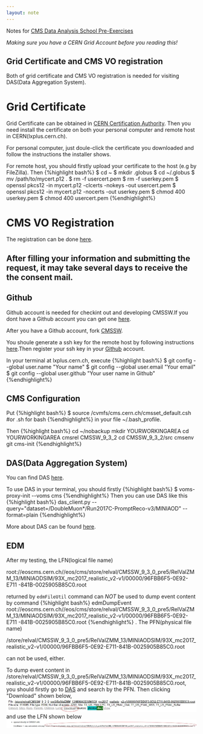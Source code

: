 ```yaml
---
layout: note
---
```

Notes for [CMS Data Analysis School Pre-Exercises](https://twiki.cern.ch/twiki/bin/view/CMS/SWGuideCMSDataAnalysisSchoolPreExerciseFirstSet)

*Making sure you have a CERN Grid Account before you reading this!*

## Grid Certificate and CMS VO registration
Both of grid certificate and CMS VO registration is needed for visiting DAS(Data Aggregation System).

# Grid Certificate
Grid Certificate can be obtained in [CERN Certification Authority](https://ca.cern.ch/ca/user/Request.aspx?template=EE2User).
Then you need install the certificate on both your personal computer and remote host in CERN(lxplus.cern.ch).

For personal computer, just doule-click the certificate you downloaded and follow the instructions the installer shows.

For remote host, you should firstly upload your certificate to the host (e.g by FileZilla). Then 
{%highlight bash%}
$ cd ~
$ mkdir .globus
$ cd ~/.globus
$ mv /path/to/mycert.p12 .
$ rm -f usercert.pem
$ rm -f userkey.pem
$ openssl pkcs12 -in mycert.p12 -clcerts -nokeys -out usercert.pem
$ openssl pkcs12 -in mycert.p12 -nocerts -out userkey.pem
$ chmod 400 userkey.pem
$ chmod 400 usercert.pem
{%endhighlight%}

# CMS VO Registration
The registration can be done [here](https://voms2.cern.ch:8443/voms/cms/register).

After filling your information and submitting the request, it may take several days to receive the the consent mail.
--------------------------
## Github
Github account is needed for checkint out and developing CMSSW.If you dont have a Github account you can get one [here](https://github.com/).

After you have a Github account, fork [CMSSW](https://github.com/cms-sw/cmssw).

You shoule generate a ssh key for the remote host by following instructions [here](https://help.github.com/articles/generating-a-new-ssh-key-and-adding-it-to-the-ssh-agent/).Then register your ssh key in your [Github](https://help.github.com/articles/adding-a-new-ssh-key-to-your-github-account/#platform-linux) account.

In your terminal at lxplus.cern.ch, execute
{%highlight bash%}
$ git config --global user.name "Your name" 
$ git config --global user.email "Your email"
$ git config --global user.github "Your user name in Github"
{%endhighlight%}

## CMS Configuration
Put
{%highlight bash%}
$ source /cvmfs/cms.cern.ch/cmsset_default.csh #or .sh for bash
{%endhighlight%}
in your file ~/.bash_profile.

Then
{%highlight bash%}
cd ~/nobackup
mkdir YOURWORKINGAREA
cd YOURWORKINGAREA
cmsrel CMSSW_9_3_2
cd CMSSW_9_3_2/src
cmsenv
git cms-init
{%endhighlight%}

## DAS(Data Aggregation System)
You can find DAS [here](https://cmsweb.cern.ch/das/).

To use DAS in your terminal, you should firstly
{%highlight bash%}
$ voms-proxy-init --voms cms
{%endhighlight%}
Then you can use DAS like this
{%highlight bash%}
das_client.py --query="dataset=/DoubleMuon*/Run2017C-PromptReco-v3/MINIAOD" --format=plain
{%endhighlight%}

More about DAS can be found [here](https://twiki.cern.ch/twiki/bin/view/CMSPublic/WorkBookDataSamples).

## EDM
After my testing, the LFN(logical file name) 

root://eoscms.cern.ch//eos/cms/store/relval/CMSSW_9_3_0_pre5/RelValZMM_13/MINIAODSIM/93X_mc2017_realistic_v2-v1/00000/96FBB6F5-0E92-E711
-841B-0025905B85C0.root

returned by `edmFileUtil` command can *NOT* be used to dump event content by command
{%highlight bash%}
edmDumpEvent root://eoscms.cern.ch//eos/cms/store/relval/CMSSW_9_3_0_pre5/RelValZMM_13/MINIAODSIM/93X_mc2017_realistic_v2-v1/00000/96FBB6F5-0E92-E711
-841B-0025905B85C0.root
{%endhighlight%}
. The PFN(physical file name) 

/store/relval/CMSSW_9_3_0_pre5/RelValZMM_13/MINIAODSIM/93X_mc2017_realistic_v2-v1/00000/96FBB6F5-0E92-E711-841B-0025905B85C0.root

can not be used, either.

To dump event content in /store/relval/CMSSW_9_3_0_pre5/RelValZMM_13/MINIAODSIM/93X_mc2017_realistic_v2-v1/00000/96FBB6F5-0E92-E711-841B-0025905B85C0.root, you should firstly go to [DAS](https://cmsweb.cern.ch/das/) and search by the PFN.
Then clicking "Download" shown below,
![](https://github.com/WestRice/westrice.github.io/blob/master/_posts/f1.jpg?raw=true)
and use the LFN shown below
![](https://github.com/WestRice/westrice.github.io/blob/master/_posts/f2.jpg?raw=true)
